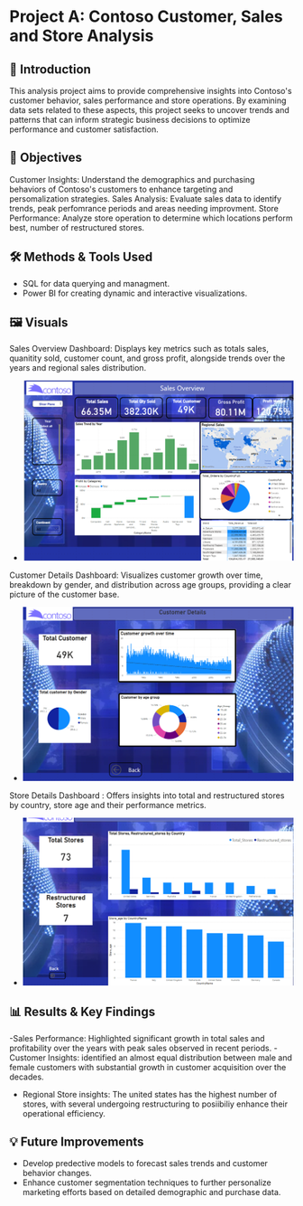 # Project A: Contoso Customer, Sales and Store Analysis

## 📌 Introduction
This analysis project aims to provide comprehensive insights into Contoso's customer behavior, sales performance and store operations.  By examining data sets related to these aspects, this project seeks to uncover trends and patterns that can inform strategic business decisions to optimize performance and customer satisfaction.

## 📌 Objectives
Customer Insights: Understand the demographics and purchasing behaviors of Contoso's customers to enhance targeting and persomalization strategies.
Sales Analysis: Evaluate sales data to identify trends, peak perfomrance periods and areas needing improvment.
Store Performance: Analyze store operation to determine which locations perform best, number of restructured stores.

## 🛠 Methods & Tools Used
- SQL for data querying and managment.
- Power BI for creating dynamic and interactive visualizations.

## 🖼 Visuals
Sales Overview Dashboard: Displays key metrics such as totals sales, quanitity sold, customer count, and gross profit, alongside trends over the years and regional sales distribution.
- ![Sales_Dashboard](https://github.com/gedebumeron/Other-Projects/blob/main/Contoso%20Dashboard.png)

Customer Details Dashboard: Visualizes customer growth over time, breakdown by gender, and distribution across age groups, providing a clear picture of the customer base.
- ![Customer_dashboard](https://github.com/gedebumeron/Other-Projects/blob/main/Contoso%20Customer%20.png)

Store Details Dashboard : Offers  insights into total and restructured stores by country, store age and their performance metrics.
- ![Store_dashboard](https://github.com/gedebumeron/Other-Projects/blob/main/Contoso%20Store.png)

## 📊 Results & Key Findings
-Sales Performance: Highlighted significant growth in total sales and profitability over the years with peak sales observed in recent periods.
-Customer Insights: identified an almost equal distribution between male and female customers with substantial growth in customer acquisition over the decades.
- Regional Store insights: The united states has the highest number of stores, with several undergoing restructuring to posiibiliy enhance their operational efficiency.

## 💡 Future Improvements
- Develop predective models to forecast sales trends and customer behavior changes.
- Enhance customer segmentation techniques to further personalize marketing efforts based on detailed demographic and purchase data.
